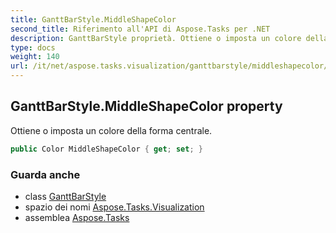```yaml
---
title: GanttBarStyle.MiddleShapeColor
second_title: Riferimento all'API di Aspose.Tasks per .NET
description: GanttBarStyle proprietà. Ottiene o imposta un colore della forma centrale.
type: docs
weight: 140
url: /it/net/aspose.tasks.visualization/ganttbarstyle/middleshapecolor/
---
```

## GanttBarStyle.MiddleShapeColor property

Ottiene o imposta un colore della forma centrale.

```csharp
public Color MiddleShapeColor { get; set; }
```

### Guarda anche

* class [GanttBarStyle](../)
* spazio dei nomi [Aspose.Tasks.Visualization](../../ganttbarstyle/)
* assemblea [Aspose.Tasks](../../../)


